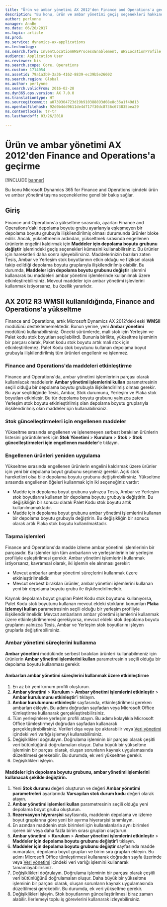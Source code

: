 ```yaml
---
title: "Ürün ve ambar yönetimi AX 2012'den Finance and Operations'a geçirme"
description: "Bu konu, ürün ve ambar yönetimi geçiş seçenekleri hakkında bilgi sağlar."
author: perlynne
manager: AnnBe
ms.date: 06/20/2017
ms.topic: article
ms.prod: 
ms.service: dynamics-ax-applications
ms.technology: 
ms.search.form: InventLocationWHSProcessEnablement, WHSLocationProfile, InventTableStorageDimensionGroupChange, InventUpdateBlockedItem, WHSParameters, WHSReservationHierarchy, WHSUOMSeqGroupTable
audience: Application User
ms.reviewer: bis
ms.search.scope: Core, Operations
ms.custom: 1714054
ms.assetid: 79a1a3b9-3a36-4162-8839-ec39b5e26602
ms.search.region: Global
ms.author: perlynne
ms.search.validFrom: 2016-02-28
ms.dyn365.ops.version: AX 7.0.0
ms.translationtype: HT
ms.sourcegitcommit: a0739304723d19b910388893d08e8c36a1f49d13
ms.openlocfilehash: 92d0b4dd9611de4d717f30dc8736c673835bea29
ms.contentlocale: tr-tr
ms.lasthandoff: 03/26/2018

---
```


# <a name="migrate-products-and-warehouse-management-from-ax-2012-to-finance-and-operations"></a>Ürün ve ambar yönetimi AX 2012'den Finance and Operations'a geçirme

[!INCLUDE [banner](../includes/banner.md)]

Bu konu Microsoft Dynamics 365 for Finance and Operations içindeki ürün ve ambar yönetimi taşıma seçeneklerine genel bir bakış sağlar.

<a name="introduction"></a>Giriş
------------

Finance and Operations'a yükseltme sırasında, ayarları Finance and Operations'daki depolama boyutu grubu ayarlarıyla eşleşmeyen bir depolama boyutu grubuyla ilişkilendirilmiş olması durumunda ürünler bloke edilir. Ancak, yükseltmenin ardından, yükseltmek sırasında engellenen ürünlerin engelini kaldırmak için **Maddeler için depolama boyutu grubunu değiştir** işlemindeki geçiş seçenekleri kümesini kullanabilirsiniz. Bu ürünler için hareketleri daha sonra işleyebilirsiniz. Maddelerinizin bazıları zaten Tesis, Ambar ve Yerleşim stok boyutlarının etkin olduğu ve fiziksel olarak takip edildiği depolama boyutu gruplarıyla ilişkilendirilmiş olabilir. Bu durumda, **Maddeler için depolama boyutu grubunu değiştir** işlemini kullanarak bu maddeleri ambar yönetimi işlemlerinde kullanılmak üzere etkinleştirebilirsiniz. Mevcut maddeler için ambar yönetimi işlevlerini kullanmak istiyorsanız, bu özellik yararlıdır.

## <a name="upgrading-to-finance-and-operations-when-ax-2012-r3-wmsii-is-used"></a>AX 2012 R3 WMSII kullanıldığında, Finance and Operations'a yükseltme
Finance and Operations, artık Microsoft Dynamics AX 2012'deki eski **WMSII** modülünü desteklememektedir. Bunun yerine, yeni **Ambar yönetimi** modülünü kullanabilirsiniz. Önceki sürümlerde, mali stok için Yerleşim ve Palet kodu stok boyutları seçilebilirdi. Bununla birlikte, yükseltme işleminin bir parçası olarak, Paket kodu stok boyutu artık mali stok için etkinleştirilemez. Palet Kodu stok boyutunu kullanan depolama boyut grubuyla ilişkilendirilmiş tüm ürünleri engellenir ve işlenmez.

### <a name="enabling-items-in-finance-and-operations"></a>Finance and Operations'da maddeleri etkinleştirme

Finance and Operations'da, ambar yönetimi işlemlerinin parçası olarak kullanılacak maddelerin **Ambar yönetimi işlemlerini kullan** parametresinin seçili olduğu bir depolama boyutu grubuyla ilişkilendirilmiş olması gerekir. Bu ayar seçildiğinde Tesis, Ambar, Stok durumunu, Yerleşim ve Plaka stok boyutları etkinleşir. Bu tür depolama boyutu grubunu yalnızca zaten Yerleşim stok boyutu etkinleştirilmiş olan depolama boyutu gruplarıyla ilişkilendirilmiş olan maddeler için kullanabilirsiniz.

### <a name="items-that-are-blocked-for-inventory-updates"></a>Stok güncelleştirmeleri için engellenen maddeler

Yükseltme sırasında engellenen ve işlenemeyen serbest bırakılan ürünlerin listesini görüntülemek için **Stok Yönetimi** &gt; **Kurulum** &gt; **Stok** &gt; **Stok güncelleştirmeleri için engellenen maddeler**'e tıklayın.

### <a name="reapplying-blocked-products"></a>Engellenen ürünleri yeniden uygulama

Yükseltme sırasında engellenen ürünlerin engelini kaldırmak üzere ürünler için yeni bir depolama boyut grubunu seçmeniz gerekir. Açık stok hareketleri olsa bile depolama boyutu grubunu değiştirebilirsiniz. Yükseltme sırasında engellenen öğeleri kullanmak için iki seçeneğiniz vardır:

-   Madde için depolama boyut grubunu yalnızca Tesis, Ambar ve Yerleşim stok boyutlarını kullanan bir depolama boyutu grubuyla değiştirin. Bu değişikliğin bir sonucu olarak Palet Kodu stok boyutu artık kullanılmamaktadır.
-   Madde için depolama boyut grubunu ambar yönetimi işlemlerini kullanan bir depolama boyutu grubuyla değiştirin. Bu değişikliğin bir sonucu olarak artık Plaka stok boyutu kullanılmaktadır.

### <a name="migration-processes"></a>Taşıma işlemleri

Finance and Operations'da madde izleme ambar yönetimi işlemlerinin bir parçasıdır. Bu işlemler için tüm ambarların ve yerleşimlerinin bir yerleşim profiliyle eşleştirilmesi gerekir. Ambar yönetimi işlemlerini kullanmak istiyorsanız, kavramsal olarak, iki işlemin ele alınması gerekir:

-   Mevcut ambarlar ambar yönetimi süreçlerini kullanmak üzere etkinleştirilmelidir.
-   Mevcut serbest bırakılan ürünler, ambar yönetimi işlemlerini kullanan yeni bir depolama boyutu grubu ile ilişkilendirilmelidir.

Kaynak depolama boyut grupları Palet Kodu stok boyutunu kullanıyorsa, Palet Kodu stok boyutunu kullanan mevcut eldeki stokların konumları **Plaka izlemeyi kullan** parametresinin seçili olduğu bir yerleşim profiliyle ilişkilendirilmelidir. Mevcut ambarların ambar yönetimi işlemlerini kullanmak üzere etkinleştirilmemesi gerekiyorsa, mevcut eldeki stok depolama boyutu gruplarını yalnızca Tesis, Ambar ve Yerleşim stok boyutlarını işleyen gruplarla değiştirebilirsiniz.

### <a name="using-the-warehouse-management-processes"></a>Ambar yönetimi süreçlerini kullanma

**Ambar yönetimi** modülünde serbest bırakılan ürünleri kullanabilmeniz için ürünlerin **Ambar yönetimi işlemlerini kullan** parametresinin seçili olduğu bir depolama boyutu kullanması gerekir.

#### <a name="enable-warehouses-to-use-warehouse-management-processes"></a>Ambarları ambar yönetimi süreçlerini kullanmak üzere etkinleştirme

1.  En az bir yeni konum profili oluşturun.
2.  **Ambar yönetimi** &gt; **Kurulum** &gt; **Ambar yönetimi işlemlerini etkinleştir** &gt; **Ambar kurulumunu etkinleştir**'i tıklayın.
3.  **Ambar kurulumunu etkinleştir** sayfasında, etkinleştirilmesi gereken ambarları ekleyin. Bu adımı doğrudan sayfadan veya Microsoft Office tümleştirme kullanarak gerçekleştirebilirsiniz.
4.  Tüm yerleşimlere yerleşim profili atayın. Bu adımı kolaylıkla Microsoft Office tümleştirmeyi doğrudan sayfadan kullanarak gerçekleştirebilirsiniz. Verileri dışa veya içe aktarabilir veya [Veri yönetimi](../../dev-itpro/data-entities/data-entities.md) içindeki veri varlığı işlemeyi kullanabilirsiniz.
5.  Değişiklikleri doğrulayın. Doğrulama işleminin bir parçası olarak çeşitli veri bütünlüğünü doğrulamaları oluşur. Daha büyük bir yükseltme işleminin bir parçası olarak, oluşan sorunların kaynak uygulamasında düzeltilmesi gerekebilir. Bu durumda, ek veri yükseltme gerekir.
6.  Değişiklikleri işleyin.

#### <a name="change-the-storage-dimension-group-for-items-so-that-it-uses-warehouse-management-processes"></a>Maddeler için depolama boyutu grubunu, ambar yönetimi işlemlerini kullanacak şekilde değiştirin.

1.  Yeni **Stok durumu** değeri oluşturun ve değeri **Ambar yönetimi parametreleri** ayarlarında **Varsayılan stok durum kodu** değeri olarak atayın.
2.  **Ambar yönetimi işlemleri kullan** parametresinin seçili olduğu yeni depolama boyut grubu oluşturun.
3.  **Rezervasyon hiyerarşisi** sayfasında, maddenin depolama ve izleme boyut gruplarına göre yeni bir ayırma hiyerarşisi tanımlayın.
4.  En azından maddenin stok birimleri için kullanılanlarla aynı birimleri içeren bir veya daha fazla birim sırası grupları oluşturun.
5.  **Ambar yönetimi** &gt; **Kurulum** &gt; **Ambar yönetimi işlemlerini etkinleştir** &gt; **Maddeler için depolama boyutu grubunu değiştir**'i tıklayın.
6.  **Maddeler için depolama boyutu grubunu değiştir** sayfasında madde numaraları, depolama boyut grupları ve birim sıra grupları ekleyin. Bu adımı Microsoft Office tümleştirmesi kullanarak doğrudan sayfa üzerinde veya [Veri yönetimi](../../dev-itpro/data-entities/data-entities.md) içindeki veri varlığı işlemini kullanarak tamamlayabilirsiniz.
7.  Değişiklikleri doğrulayın. Doğrulama işleminin bir parçası olarak çeşitli veri bütünlüğünü doğrulamaları oluşur. Daha büyük bir yükseltme işleminin bir parçası olarak, oluşan sorunların kaynak uygulamasında düzeltilmesi gerekebilir. Bu durumda, ek veri yükseltme gerekir.
8.  Değişiklikleri işleyin. Stok boyutlarının güncelleştirilmesi biraz zaman alabilir. İlerlemeyi toplu iş görevlerini kullanarak izleyebilirsiniz.




